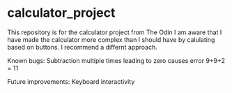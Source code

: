# calculator_project
This repository is for the calculator project from The Odin 
I am aware that I have made the calculator more complex than I should have by calulating based on buttons.
I recommend a differnt approach.


Known bugs:
Subtraction multiple times leading to zero causes error
9+9+2 = 11


Future improvements:
Keyboard interactivity